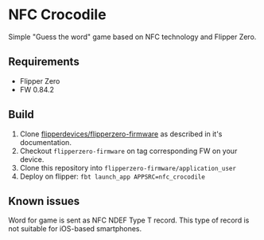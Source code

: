 # NFC Crocodile

Simple "Guess the word" game based on NFC technology and Flipper Zero.


## Requirements

- Flipper Zero
- FW 0.84.2 

## Build

1. Clone [flipperdevices/flipperzero-firmware](https://github.com/flipperdevices/flipperzero-firmware) as described in it's documentation.
1. Checkout `flipperzero-firmware` on tag corresponding FW on your device.
1. Clone this repository into `flipperzero-firmware/application_user`
1. Deploy on flipper: `fbt launch_app APPSRC=nfc_crocodile`

## Known issues

Word for game is sent as NFC NDEF Type T record. This type of record is not suitable for iOS-based smartphones.